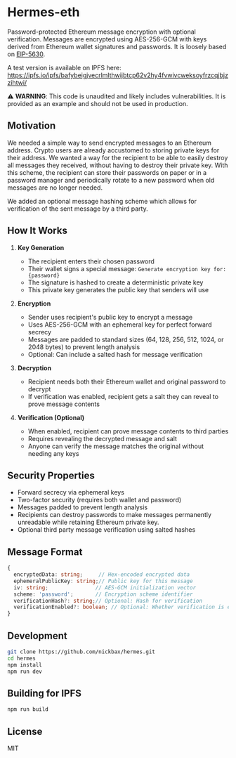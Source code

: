 # Hermes-eth

Password-protected Ethereum message encryption with optional verification. Messages are encrypted using AES-256-GCM with keys derived from Ethereum wallet signatures and passwords.
It is loosely based on [EIP-5630](https://eips.ethereum.org/EIPS/eip-5630). 

A test version is available on IPFS here: https://ipfs.io/ipfs/bafybeigjvecrlmlthwijbtcp62v2hy4fvwivcweksoyfrzcqjbjzzihtwi/

⚠️ **WARNING**: This code is unaudited and likely includes vulnerabilities. It is provided as an example and should not be used in production.

## Motivation
We needed a simple way to send encrypted messages to an Ethereum address. Crypto users are already accustomed to storing private keys for their address.
We wanted a way for the recipient to be able to easily destroy all messages they received, without having to destroy their private key.
With this scheme, the recipient can store their passwords on paper or in a password manager and periodically rotate to a new password when old messages are no longer needed. 

We added an optional message hashing scheme which allows for verification of the sent message by a third party. 

## How It Works

1. **Key Generation**
    - The recipient enters their chosen password
    - Their wallet signs a special message: `Generate encryption key for: {password}`
    - The signature is hashed to create a deterministic private key
    - This private key generates the public key that senders will use
    
2. **Encryption**
   - Sender uses recipient's public key to encrypt a message
   - Uses AES-256-GCM with an ephemeral key for perfect forward secrecy
   - Messages are padded to standard sizes (64, 128, 256, 512, 1024, or 2048 bytes) to prevent length analysis
   - Optional: Can include a salted hash for message verification

3. **Decryption**
   - Recipient needs both their Ethereum wallet and original password to decrypt
   - If verification was enabled, recipient gets a salt they can reveal to prove message contents

4. **Verification (Optional)**
   - When enabled, recipient can prove message contents to third parties
   - Requires revealing the decrypted message and salt
   - Anyone can verify the message matches the original without needing any keys

## Security Properties

- Forward secrecy via ephemeral keys
- Two-factor security (requires both wallet and password)
- Messages padded to prevent length analysis
- Recipients can destroy passwords to make messages permanently unreadable while retaining Ethereum private key.
- Optional third party message verification using salted hashes



## Message Format

```typescript
{
  encryptedData: string;     // Hex-encoded encrypted data
  ephemeralPublicKey: string;// Public key for this message
  iv: string;               // AES-GCM initialization vector
  scheme: 'password';       // Encryption scheme identifier
  verificationHash?: string;// Optional: Hash for verification
  verificationEnabled?: boolean; // Optional: Whether verification is enabled
}
```

## Development

```bash
git clone https://github.com/nickbax/hermes.git
cd hermes
npm install
npm run dev
```

## Building for IPFS

```bash
npm run build
```

## License

MIT
